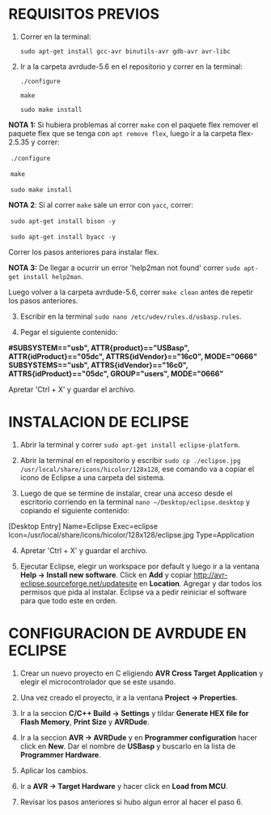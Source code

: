 # REQUISITOS PREVIOS

1. Correr en la terminal:

	`sudo apt-get install gcc-avr binutils-avr gdb-avr avr-libc`

2. Ir a la carpeta avrdude-5.6 en el repositorio y correr en la terminal:

	`./configure`
	
	`make`
	
	`sudo make install`

**NOTA 1:** Si hubiera problemas al correr `make` con el paquete flex remover el paquete flex que se tenga con `apt remove flex`, luego ir a la carpeta flex-2.5.35 y correr:

​		`./configure`

​		`make`

​		`sudo make install`

**NOTA 2**: Si al correr `make` sale un error con `yacc`, correr:

​		`sudo apt-get install bison -y`

​		`sudo apt-get install byacc -y`

Correr los pasos anteriores para instalar flex.

**NOTA 3:** De llegar a ocurrir un error 'help2man not found' correr `sudo apt-get install help2man`.

Luego volver a la carpeta avrdude-5.6, correr `make clean` antes de repetir los pasos anteriores.

3. Escribir en la terminal `sudo nano /etc/udev/rules.d/usbasp.rules`.

4. Pegar el siguiente contenido:

**#SUBSYSTEM=="usb", ATTR{product}=="USBasp", ATTR{idProduct}=="05dc", ATTRS{idVendor}=="16c0", MODE="0666"**
**SUBSYSTEMS=="usb", ATTRS{idVendor}=="16c0", ATTRS{idProduct}=="05dc", GROUP="users", MODE="0666"** 

Apretar 'Ctrl + X' y guardar el archivo.

# INSTALACION DE ECLIPSE

1. Abrir la terminal y correr `sudo apt-get install eclipse-platform`.

2. Abrir la terminal en el repositorio y escribir `sudo cp ./eclipse.jpg /usr/local/share/icons/hicolor/128x128`, ese comando va a copiar el icono de Eclipse a una carpeta del sistema. 

3. Luego de que se termine de instalar, crear una acceso desde el escritorio corriendo en la terminal `nano ~/Desktop/eclipse.desktop` y copiando el siguiente contenido:

[Desktop Entry]
Name=Eclipse
Exec=eclipse
Icon=/usr/local/share/icons/hicolor/128x128/eclipse.jpg
Type=Application

4. Apretar 'Ctrl + X' y guardar el archivo.

5. Ejecutar Eclipse, elegir un workspace por default y luego ir a la ventana **Help -> Install new software**. Click en **Add** y copiar http://avr-eclipse.sourceforge.net/updatesite en **Location**. Agregar y dar todos los permisos que pida al instalar. Eclipse va a pedir reiniciar el software para que todo este en orden.

# CONFIGURACION DE AVRDUDE EN ECLIPSE

1. Crear un nuevo proyecto en C eligiendo **AVR Cross Target Application** y elegir el microcontrolador que se este usando.

2. Una vez creado el proyecto, ir a la ventana **Project -> Properties**.

3. Ir a la seccion **C/C++ Build -> Settings** y tildar **Generate HEX file for Flash Memory**, **Print Size** y **AVRDude**.

4. Ir a la seccion **AVR -> AVRDude** y en **Programmer configuration** hacer click en **New**. Dar el nombre de **USBasp** y buscarlo en la lista de **Programmer Hardware**. 

5. Aplicar los cambios.

6. Ir a **AVR -> Target Hardware** y hacer click en **Load from MCU**.

7. Revisar los pasos anteriores si hubo algun error al hacer el paso 6.
